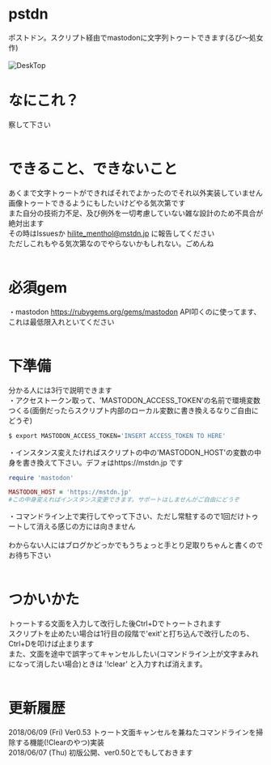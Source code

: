 # pstdn<br>
ポストドン。スクリプト経由でmastodonに文字列トゥートできます(るび〜処女作)<br>
<br>
![DeskTop](https://media.mstdn.jp/images/media_attachments/files/005/756/219/original/fa43db9d71229f25.png)

# なにこれ？<br>
察して下さい<br>
<br>
# できること、できないこと<br>
あくまで文字トゥートができればそれでよかったのでそれ以外実装していません<br>
画像トゥートできるようにもしたいけどやる気次第です<br>
また自分の技術力不足、及び例外を一切考慮していない雑な設計のため不具合が絶対出ます<br>
その時はIssuesか hilite_menthol@mstdn.jp に報告してください<br>
ただしこれもやる気次第なのでやらないかもしれない。ごめんね<br>
<br>
# 必須gem<br>
・mastodon https://rubygems.org/gems/mastodon API叩くのに使ってます、これは最低限入れといてください<br>
<br>
# 下準備<br>
分かる人には3行で説明できます<br>
・アクセストークン取って、'MASTODON_ACCESS_TOKEN'の名前で環境変数つくる(面倒だったらスクリプト内部のローカル変数に書き換えるなりご自由にどうぞ)<br>
```Bash
$ export MASTODON_ACCESS_TOKEN='INSERT ACCESS_TOKEN TO HERE'
```
・インスタンス変えたければスクリプトの中の'MASTODON_HOST'の変数の中身を書き換えて下さい。デフォはhttps://mstdn.jp です<br>
```ruby
require 'mastodon'

MASTODON_HOST = 'https://mstdn.jp'
#この中身変えればインスタンス変更できます。サポートはしませんがご自由にどうぞ
```

・コマンドライン上で実行してやって下さい、ただし常駐するので1回だけトゥートして消える感じの方には向きません<br>
<br>
わからない人にはブログかどっかでもうちょっと手とり足取りちゃんと書くのでお待ち下さい<br>
<br>
# つかいかた<br>
トゥートする文面を入力して改行した後Ctrl+Dでトゥートされます<br>
スクリプトを止めたい場合は1行目の段階で'exit'と打ち込んで改行したのち、Ctrl+Dを叩けば止まります<br>
また、文面を途中で誤字ってキャンセルしたい(コマンドライン上が文字まみれになって消したい場合)ときは '!clear' と入力すれば消えます。<br>
<br>

# 更新履歴<br>
2018/06/09 (Fri) Ver0.53 トゥート文面キャンセルを兼ねたコマンドラインを掃除する機能(!Clearのやつ)実装<br>
2018/06/07 (Thu) 初版公開、ver0.50とでもしておきます
